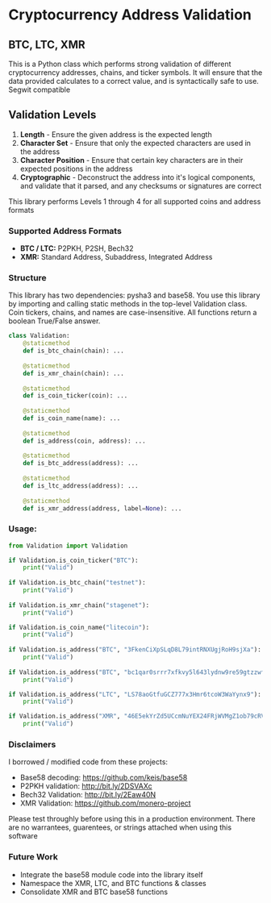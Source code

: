 # Cryptocurrency Address Validation
## BTC, LTC, XMR

This is a Python class which performs strong validation of different cryptocurrency addresses, chains, and ticker symbols. It will ensure that the data provided calculates to a correct value, and is syntactically safe to use. Segwit compatible

## Validation Levels
1. **Length** - Ensure the given address is the expected length
2. **Character Set** - Ensure that only the expected characters are used in the address
3. **Character Position** - Ensure that certain key characters are in their expected positions in the address
4. **Cryptographic** - Deconstruct the address into it's logical components, and validate that it parsed, and any checksums or signatures are correct

This library performs Levels 1 through 4 for all supported coins and address formats

### Supported Address Formats
* **BTC / LTC:** P2PKH, P2SH, Bech32
* **XMR:** Standard Address, Subaddress, Integrated Address

### Structure
This library has two dependencies: pysha3 and base58. You use this library by importing and calling static methods in the top-level Validation class. Coin tickers, chains, and names are case-insensitive. All functions return a boolean True/False answer.

```Python
class Validation:
    @staticmethod
    def is_btc_chain(chain): ...
    
    @staticmethod
    def is_xmr_chain(chain): ...
    
    @staticmethod
    def is_coin_ticker(coin): ...
    
    @staticmethod
    def is_coin_name(name): ...
    
    @staticmethod
    def is_address(coin, address): ...
    
    @staticmethod
    def is_btc_address(address): ...
    
    @staticmethod
    def is_ltc_address(address): ...
    
    @staticmethod
    def is_xmr_address(address, label=None): ...
```

### Usage:
```Python
from Validation import Validation

if Validation.is_coin_ticker("BTC"):
    print("Valid")
    
if Validation.is_btc_chain("testnet"):
    print("Valid")
    
if Validation.is_xmr_chain("stagenet"):
    print("Valid")

if Validation.is_coin_name("litecoin"):
    print("Valid")
   
if Validation.is_address("BTC", "3FkenCiXpSLqD8L79intRNXUgjRoH9sjXa"):
    print("Valid")
    
if Validation.is_address("BTC", "bc1qar0srrr7xfkvy5l643lydnw9re59gtzzwf5mdq"):
    print("Valid")

if Validation.is_address("LTC", "LS78aoGtfuGCZ777x3Hmr6tcoW3WaYynx9"):
    print("Valid")

if Validation.is_address("XMR", "46E5ekYrZd5UCcmNuYEX24FRjWVMgZ1ob79cRViyfvLFZjfyMhPDvbuCe54FqLQvVCgRKP4UUMMW5fy3ZhVQhD1JLLufBtu"):
    print("Valid")

```

### Disclaimers
I borrowed / modified code from these projects:
* Base58 decoding: https://github.com/keis/base58
* P2PKH validation: http://bit.ly/2DSVAXc
* Bech32 Validation: http://bit.ly/2Eaw40N
* XMR Validation: https://github.com/monero-project

Please test throughly before using this in a production environment. There are no warrantees, guarentees, or strings attached when using this software

### Future Work
* Integrate the base58 module code into the library itself
* Namespace the XMR, LTC, and BTC functions & classes
* Consolidate XMR and BTC base58 functions
